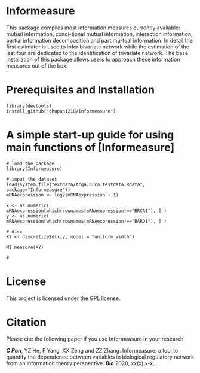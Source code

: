 # Informeasure
This package compiles most information measures currently available: mutual information, condi-tional mutual information, interaction information, partial information decomposition and part mu-tual information. In detail the first estimator is used to infer bivariate network while the estimation of the last four are dedicated to the identification of trivariate network. The base installation of this package allows users to approach these information measures out of the box.

# Prerequisites and Installation
```{r echo=FALSE, results='hide', message=FALSE}
library(devtools)
install_github("chupan1218/Informeasure")
```

# A simple start-up guide for using main functions of [Informeasure]
```{r echo=FALSE, results='hide', message=FALSE}
# load the package
library(Informeasure)

# input the dataset
load(system.file("extdata/tcga.brca.testdata.Rdata", package="Informeasure"))
mRNAexpression <- log2(mRNAexpression + 1)

x <- as.numeric( mRNAexpression[which(rownames(mRNAexpression)=="BRCA1"), ] )
y <- as.numeric( mRNAexpression[which(rownames(mRNAexpression)=="BARD1"), ] )

# disc
XY <- discretize2d(x,y, model = "uniform_width")

MI.measure(XY)

# 

```

# License
This project is licensed under the GPL license.

# Citation
Please cite the following paper if you use Informeasure in your research.

__*C Pan*__, YZ He, F Yang, XX Zeng and ZZ Zhang. Informeasure: a tool to quantify the dependence between variables in biological regulatory network from an information theory perspective. **_Bio_** 2020, xx(x):x-x.

